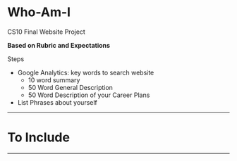 # Who-Am-I
CS10 Final Website Project

**Based on Rubric and Expectations**

Steps
- Google Analytics: key words to search website
  - 10 word summary
  - 50 Word General Description
  - 50 Word Description of your Career Plans
- List Phrases about yourself
---

# To Include


---
